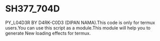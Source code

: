 # SH377_704D
PY_L04D3R BY D4RK-C0D3 (DIPAN NAMA).This code is only for termux users.You can use this script as a module.This module will help you to generate New loading effects for termux.

